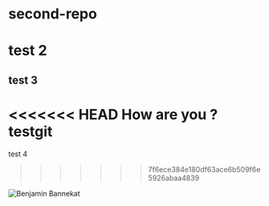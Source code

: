 # second-repo
# test 2

## test 3
<<<<<<< HEAD
How are you ?
testgit 
=======

test 4 
>>>>>>> 7f6ece384e180df63ace6b509f6e5926abaa4839

![Benjamin Bannekat](https://upload.wikimedia.org/wikipedia/commons/5/56/Tiger.50.jpg)